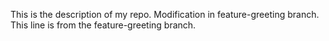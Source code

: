 This is the description of my repo.
Modification in feature-greeting branch.
This line is from the feature-greeting branch.